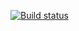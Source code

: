 [![Build status](https://ci.appveyor.com/api/projects/status/hh677xaqf4e8jgwh?svg=true)](https://ci.appveyor.com/project/RomanTest01/testseleniumandselenide)
